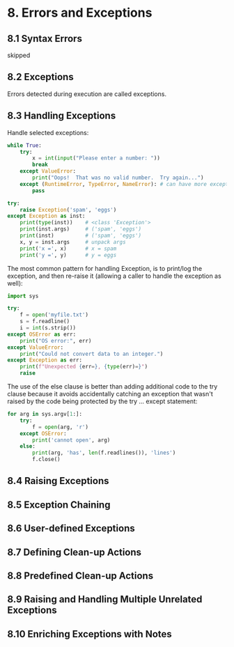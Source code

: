 # 8. Errors and Exceptions
## 8.1 Syntax Errors
skipped

## 8.2 Exceptions
Errors detected during execution are called exceptions. 

## 8.3 Handling Exceptions
Handle selected exceptions:
```py
while True:
    try:
        x = int(input("Please enter a number: "))
        break
    except ValueError:
        print("Oops!  That was no valid number.  Try again...")
    except (RuntimeError, TypeError, NameError): # can have more except clauses
        pass

try:
    raise Exception('spam', 'eggs')
except Exception as inst:
    print(type(inst))    # <class 'Exception'>
    print(inst.args)     # ('spam', 'eggs')
    print(inst)          # ('spam', 'eggs')
    x, y = inst.args     # unpack args
    print('x =', x)      # x = spam
    print('y =', y)      # y = eggs


```

The most common pattern for handling Exception, is to print/log the exception, and then re-raise it (allowing a caller to handle the exception as well):
```py
import sys

try:
    f = open('myfile.txt')
    s = f.readline()
    i = int(s.strip())
except OSError as err:
    print("OS error:", err)
except ValueError:
    print("Could not convert data to an integer.")
except Exception as err:
    print(f"Unexpected {err=}, {type(err)=}")
    raise
```

The use of the else clause is better than adding additional code to the try clause because it avoids accidentally catching an exception that wasn't raised by the code being protected by the try ... except statement:
```py
for arg in sys.argv[1:]:
    try:
        f = open(arg, 'r')
    except OSError:
        print('cannot open', arg)
    else:
        print(arg, 'has', len(f.readlines()), 'lines')
        f.close()

```

## 8.4 Raising Exceptions
## 8.5 Exception Chaining
## 8.6 User-defined Exceptions
## 8.7 Defining Clean-up Actions
## 8.8 Predefined Clean-up Actions
## 8.9 Raising and Handling Multiple Unrelated Exceptions
## 8.10 Enriching Exceptions with Notes








